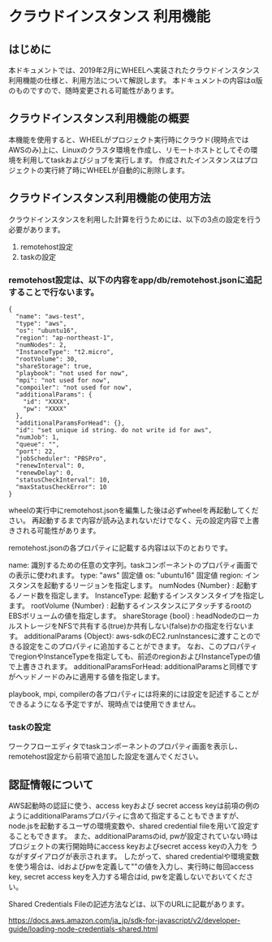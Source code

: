 # クラウドインスタンス 利用機能
## はじめに
本ドキュメントでは、2019年2月にWHEELへ実装されたクラウドインスタンス利用機能の仕様と、利用方法について解説します。
本ドキュメントの内容はα版のものですので、随時変更される可能性があります。

## クラウドインスタンス利用機能の概要
本機能を使用すると、WHEELがプロジェクト実行時にクラウド(現時点ではAWSのみ)上に、Linuxのクラスタ環境を作成し、リモートホストとしてその環境を利用してtaskおよびジョブを実行します。
作成されたインスタンスはプロジェクトの実行終了時にWHEELが自動的に削除します。

## クラウドインスタンス利用機能の使用方法
クラウドインスタンスを利用した計算を行うためには、以下の3点の設定を行う必要があります。

1. remotehost設定
2. taskの設定

### remotehost設定は、以下の内容をapp/db/remotehost.jsonに追記することで行ないます。

```
{
  "name": "aws-test",
  "type": "aws",
  "os": "ubuntu16",
  "region": "ap-northeast-1",
  "numNodes": 2,
  "InstanceType": "t2.micro",
  "rootVolume": 30,
  "shareStorage": true,
  "playbook": "not used for now",
  "mpi": "not used for now",
  "compoiler": "not used for now",
  "additionalParams": {
    "id": "XXXX",
    "pw": "XXXX"
  },
  "additionalParamsForHead": {},
  "id": "set unique id string. do not write id for aws",
  "numJob": 1,
  "queue": "",
  "port": 22,
  "jobScheduler": "PBSPro",
  "renewInterval": 0,
  "renewDelay": 0,
  "statusCheckInterval": 10,
  "maxStatusCheckError": 10
}
```

wheelの実行中にremotehost.jsonを編集した後は必ずwheelを再起動してください。
再起動するまで内容が読み込まれないだけでなく、元の設定内容で上書きされる可能性があります。

remotehost.jsonの各プロパティに記載する内容は以下のとおりです。

name: 識別するための任意の文字列。taskコンポーネントのプロパティ画面での表示に使われます。
type: "aws" 固定値
os: "ubuntu16" 固定値
region: インスタンスを起動するリージョンを指定します。
numNodes {Number} : 起動するノード数を指定します。
InstanceType: 起動するインスタンスタイプを指定します。
rootVolume {Number} : 起動するインスタンスにアタッチするrootのEBSボリュームの値を指定します。
shareStorage {bool} : headNodeのローカルストレージをNFSで共有する(true)か共有しない(false)かの指定を行ないます。
additionalParams {Object}: aws-sdkのEC2.runInstancesに渡すことのできる設定をこのプロパティに追加することができます。
なお、このプロパティでregionやInstanceTypeを指定しても、前述のregionおよびInstanceTypeの値で上書きされます。
additionalParamsForHead: additionalParamsと同様ですがヘッドノードのみに適用する値を指定します。

playbook, mpi, compilerの各プロパティには将来的には設定を記述することができるようになる予定ですが、現時点では使用できません。


### taskの設定
ワークフローエディタでtaskコンポーネントのプロパティ画面を表示し、remotehost設定から前項で追加した設定を選んでください。


## 認証情報について
AWS起動時の認証に使う、access keyおよび secret access keyは前項の例のようにadditionalParamsプロパティに含めて指定することもできますが、node.jsを起動するユーザの環境変数や、shared credential fileを用いて設定することもできます。
また、additionalParamsのid, pwが設定されていない時はプロジェクトの実行開始時にaccess keyおよびsecret access keyの入力を
うながすダイアログが表示されます。
したがって、shared credentialや環境変数を使う場合は、idおよびpwを定義して""の値を入力し、実行時に毎回access key, secret access keyを入力する場合はid, pwを定義しないでおいてください。

Shared Credentials Fileの記述方法などは、以下のURLに記載があります。

https://docs.aws.amazon.com/ja_jp/sdk-for-javascript/v2/developer-guide/loading-node-credentials-shared.html
